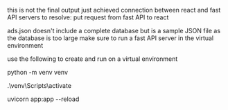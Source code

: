 this is not the final output 
just achieved connection between react and fast API servers 
to resolve:
put request from fast API to react

ads.json doesn't include a complete database but is a sample JSON file as the database is too large
make sure to run a fast API server in the virtual environment 

use the following to create and run on a virtual environment

python -m venv venv

.\venv\Scripts\activate

uvicorn app:app --reload
